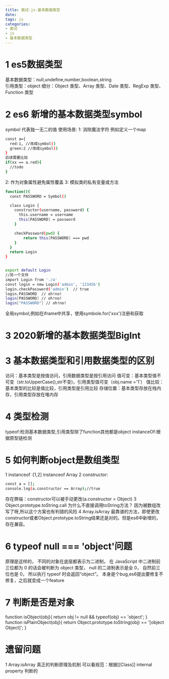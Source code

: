 ```yaml
---
title: 面试-js-基本数据类型
date:
tags: js 
categories: 
- 面试
- js
- 基本数据类型
---
```

# 1 es5数据类型
基本数据类型：null,undefine,number,boolean,string  
引用类型：object  细分：Object 类型、Array 类型、Date 类型、RegExp 类型、Function 类型
# 2 es6 新增的基本数据类型symbol
symbol  代表独一无二的值
使用场景:
1: 消除魔法字符
例如定义一个map
```bash
const a={
  red:1, //改成symbol()
  green:2 //改成symbol()
}
后续需要比较
if(xx == a.red){
  //todo
}
```
2: 作为对象属性避免属性覆盖
3: 模拟类的私有变量或方法
```bash
function(){
  const PASSWORD = Symbol()

  class Login {
    constructor(username, password) {
      this.username = username
      this[PASSWORD] = password
    }

    checkPassword(pwd) {
        return this[PASSWORD] === pwd
    }
  }
  return Login
}


export default Login
//另一个文件
import Login from './a'
const login = new Login('admin', '123456')
login.checkPassword('admin')  // true
login.PASSWORD  // oh!no!
login[PASSWORD] // oh!no!
login["PASSWORD"] // oh!no!
```
全局symbol,例如在iframe中共享，使用symbole.for('xxx')注册和获取
# 3 2020新增的基本数据类型BigInt

# 3 基本数据类型和引用数据类型的区别
访问：基本类型是按值访问，引用数据类型是按引用访问
值可变：基本类型值不可变（str.toUpperCase(),str不变)，引用类型值可变（obj.name ='1'）
值比较：基本类型的比较是值比较，引用类型是引用比较
存储位置：基本类型存放在栈内存，引用类型存放在堆内存
# 4 类型检测
typeof:检测基本数据类型,引用类型除了function其他都是object
instanceOf:根据原型链检测 
# 5 如何判断object是数组类型
1 instanceof :[1,2] instanceof Array
2 constructor: 
```bash
const a = [];
console.log(a.constructor == Array);//true
```
存在弊端：constructor可以被手动更改(a.constructor = Object)
3 Object.prototype.toString.call
为什么不直接调用toString方法？
因为被数组改写了呀,所以这个方案也有判错的风险
4 Array.isArray 最靠谱的方法，即使更改constructor或者Object.prototype.toString结果还是对的。但是es6中新增的，存在兼容。
# 6 typeof null === 'object'问题
  原理是这样的， 不同的对象在底层都表示为二进制， 在 JavaScript 中二进制前三位都为 0 的话会被判断为 object 类型， null 的二进制表示是全 0， 自然前三位也是 0， 所以执行 typeof 时会返回“object”。
  本身是个bug,es6提出要修复不修复，之后就变成一个feature


# 7 判断是否是对象
function isObject(obj){
    return obj != null && typeof(obj) == 'object';
}
function isPlainObject(obj){
    return Object.prototype.toString(obj) == '[object Object]';
}
# 遗留问题
1 Array.isArray  真正的判断原理及机制
可以看规范：根据[[Class]] internal property 判断的
